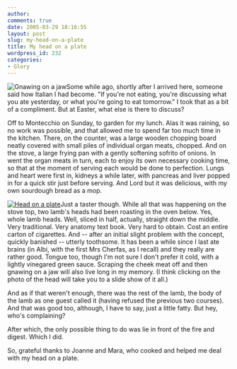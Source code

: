 ```yaml
---
author:
comments: true
date: 2005-03-29 18:16:55
layout: post
slug: my-head-on-a-plate
title: My head on a plate
wordpress_id: 232
categories:
- Glory
---
```


![Gnawing on a jaw](http://photos5.flickr.com/7803732_80fb694f5f_t.jpg)Some while ago, shortly after I arrived here, someone said how Italian I had become. "If you're not eating, you're discussing what you ate yesterday, or what you're going to eat tomorrow." I took that as a bit of a compliment. But at Easter, what else is there to discuss?

Off to Montecchio on Sunday, to garden for my lunch. Alas it was raining, so no work was possible, and that allowed me to spend far too much time in the kitchen. There, on the counter, was a large wooden chopping board neatly covered with small piles of individual organ meats, chopped. And on the stove, a large frying pan with a gently softening sofrito of onions. In went the organ meats in turn, each to enjoy its own necessary cooking time, so that at the moment of serving each would be done to perfection. Lungs and heart were first in, kidneys a while later, with pancreas and liver popped in for a quick stir just before serving. And Lord but it was delicious, with my own sourdough bread as a mop.

[![Head on a plate](http://photos4.flickr.com/7803742_189d8c1564_m.jpg)](http://www.flickr.com/photos/73529121@N00/sets/194838/show/)Just a taster though. While all that was happening on the stove top, two lamb's heads had been roasting in the oven below. Yes, whole lamb heads. Well, sliced in half, actually, straight down the middle. Very traditional. Very anatomy text book. Very hard to obtain. Cost an entire carton of cigarettes. And -- after an initial slight problem with the concept, quickly banished -- utterly toothsome. It has been a while since I last ate brains (in Albi, with the first Mrs Cherfas, as I recall) and they really are rather good. Tongue too, though I'm not sure I don't prefer it cold, with a lightly vinegared green sauce. Scraping the cheek meat off and then gnawing on a jaw will also live long in my memory. (I think clicking on the photo of the head will take you to a slide show of it all.)

And as if that weren't enough, there was the rest of the lamb, the body of the lamb as one guest called it (having refused the previous two courses). And that was good too, although, I have to say, just a little fatty. But hey, who's complaining?

After which, the only possible thing to do was lie in front of the fire and digest. Which I did.

So, grateful thanks to Joanne and Mara, who cooked and helped me deal with my head on a plate.
